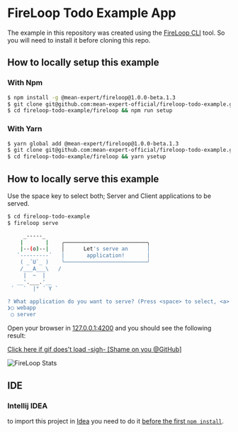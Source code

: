 FireLoop Todo Example App
============

The example in this repository was created using the [FireLoop CLI](http://fireloop.io) tool. So you will need to install it before cloning this repo.

## How to locally setup this example

### With Npm

````sh
$ npm install -g @mean-expert/fireloop@1.0.0-beta.1.3
$ git clone git@github.com:mean-expert-official/fireloop-todo-example.git
$ cd fireloop-todo-example/fireloop && npm run setup
````

### With Yarn

````sh
$ yarn global add @mean-expert/fireloop@1.0.0-beta.1.3
$ git clone git@github.com:mean-expert-official/fireloop-todo-example.git
$ cd fireloop-todo-example/fireloop && yarn ysetup
````


## How to locally serve this example
Use the space key to select both; Server and Client applications to be served.
````sh
$ cd fireloop-todo-example
$ fireloop serve

     _-----_
    |       |    ╭──────────────────────────╮
    |--(o)--|    │      Let's serve an      │
   `---------´   │       application!       │
    ( _´U`_ )    ╰──────────────────────────╯
    /___A___\   /
     |  ~  |
   __'.___.'__
 ´   `  |° ´ Y `

? What application do you want to serve? (Press <space> to select, <a> to toggle all, <i> to inverse selection)
❯◯ webapp
 ◯ server
````

Open your browser in [127.0.0.1:4200](http://127.0.0.1:4200) and you should see the following result:

[Click here if gif does't load -sigh- [Shame on you @GitHub]](https://goo.gl/YRiKnz)




![FireLoop Stats](https://goo.gl/YRiKnz)


## IDE

### Intellij IDEA

to import this project in [Idea](https://www.jetbrains.com/idea/) you need to do it [before the first `npm install`](https://github.com/mean-expert-official/fireloop-todo-example/issues/5).

